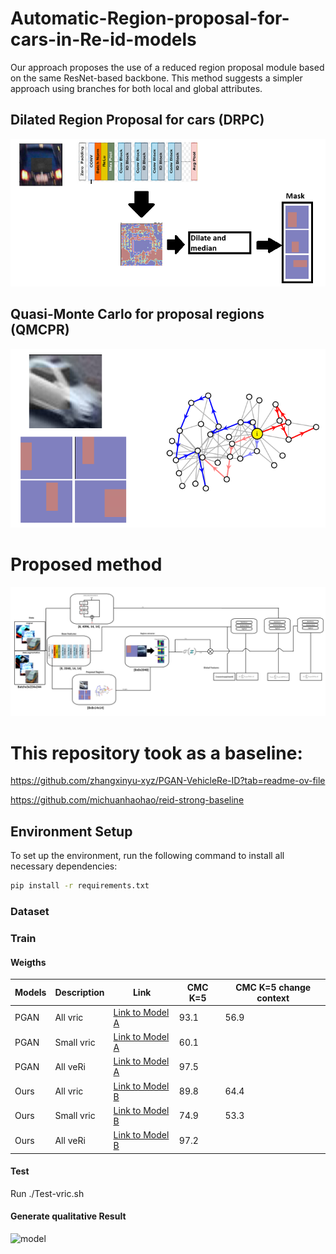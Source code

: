 # Automatic-Region-proposal-for-cars-in-Re-id-models

Our approach proposes the use of a reduced region proposal module based on the same ResNet-based backbone. This method suggests a simpler approach using branches for both local and global attributes.

## Dilated Region Proposal for cars (DRPC)


![model](images/figureDPRC.png)

## Quasi-Monte Carlo for proposal regions (QMCPR)

![model](images/qmc.png)

# Proposed method

![model](images/model.png)

# This repository took as a baseline:

https://github.com/zhangxinyu-xyz/PGAN-VehicleRe-ID?tab=readme-ov-file

https://github.com/michuanhaohao/reid-strong-baseline


## Environment Setup

To set up the environment, run the following command to install all necessary dependencies:

```bash
pip install -r requirements.txt
```
### Dataset

### Train

#### Weigths


| Models      | Description                            | Link                                                                                                     |CMC K=5|CMC K=5 change context|
|-------------|----------------------------------------|----------------------------------------------------------------------------------------------------------|-------|----------------------|
| PGAN	      | All vric                               | [Link to Model A](https://drive.google.com/file/d/1ZSJwGtm0avQab9Tb1QSYFnQHVVRjPU3d/view?usp=drive_link) |93.1   |56.9                  |
| PGAN	      | Small vric                             | [Link to Model A](https://drive.google.com/file/d/1A2CsEjNyMPdZSBVXsgCoxSEkDu99boz9/view?usp=drive_link) |60.1   |                      |
| PGAN	      | All veRi                               | [Link to Model A](https://drive.google.com/file/d/1XWMifTM4l1jNozStG9E42IfstWr4nqYi/view?usp=drive_link) |97.5   |                      |   
| Ours        | All vric                               | [Link to Model B](https://drive.google.com/file/d/1z60rveZ6hOt0-8ISFajIw75DWkObHx9-/view?usp=drive_link) |89.8   |64.4                  |
| Ours        | Small vric                             | [Link to Model B](https://drive.google.com/file/d/1-BHt1-5Xxq3_XgU31jWiT_GOjWHt1t9j/view?usp=drive_link) |74.9   |53.3                  |
| Ours        | All veRi                               | [Link to Model B](https://drive.google.com/file/d/1xje1VY5VDAo46VTCn0NhN81xsHWV13Hu/view?usp=drive_link) |97.2   |                      |

#### Test

Run ./Test-vric.sh



#### Generate qualitative Result

![model](images/inference.png)
